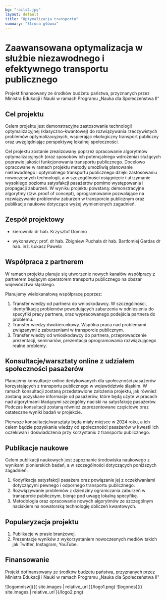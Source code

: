 ```yaml
---
bg: "rails2.jpg"
layout: default
title: "Optymalizacja transportu"
summary: "Strona główna"
---
```


# Zaawansowana optymalizacja w służbie niezawodnego i efektywnego transportu publicznego 


Projekt finansowany ze środków budżetu państwa, przyznanych przez Ministra Edukacji i Nauki w ramach Programu „Nauka dla Społeczeństwa II"

## Cel projektu
Celem projektu jest demonstracyjne zastosowanie technologii optymalizacyjnej (klasyczno-kwantowej) do rozwiązywania rzeczywistych problemów optymalizacyjnych, wspierając ekologiczny transport publiczny oraz uwzględniając perspektywę lokalnej społeczności.

Cel projektu zostanie zrealizowany poprzez opracowanie algorytmów optymalizacyjnych (oraz sposobów ich potencjalnego wdrożenia) służących poprawie jakości funkcjonowania transportu publicznego. Docelowo opracowane w ramach projektu metody umożliwią planowanie niezawodnego i optymalnego transportu publicznego dzięki zastosowaniu nowoczesnych technologii, a w szczególności osiągnięcie i utrzymanie wysokiego poziomu satysfakcji pasażerów pomimo występowania i propagacji zaburzeń. W wyniku projektu powstaną: demonstracyjne algorytmy (tzw. proof of concept), oprogramowanie pozwalające na rozwiązywanie problemów zaburzeń w transporcie publicznym oraz publikacje naukowe dotyczące wyżej wymienionych zagadnień.

## Zespół projektowy

- kierownik: dr hab. Krzysztof Domino

- wykonawcy: prof. dr hab. Zbigniew Puchała
             dr hab. Bartłomiej Gardas
             dr hab. inż. Łukasz Pawela



## Współpraca z partnerem

W ramach projektu planuje się utworzenie nowych kanałów współpracy z partnerem będącym operatorem transportu publicznego na obszar województwa śląskiego.

Planujemy wielokanałową współpracę  poprzez:

1. Transfer wiedzy od partnera do wnioskodawcy. W szczególności, identyfikację problemów powodujących zaburzenia w odniesieniu do specyfiki pracy partnera, oraz wypracowanego podejścia partnera do problemu.
2. Transfer wiedzy dwukierunkowy. Wspólna praca nad problemami związanymi z zaburzeniami w transporcie publicznym.
3. Transfer wiedzy od wnioskodawcy do partnera, przeprowadzenie prezentacji, seminariów, prezentacja oprogramowania rozwiązującego realne problemy.


## Konsultacje/warsztaty online z udziałem społeczności pasażerów

Planujemy konsultacje online dedykowanych dla społeczności pasażerów korzystających z transportu publicznego w województwie śląskim. W ramach konsultacji zostaną przedstawione założenia projektu, jak również zostaną pozyskane informacje od pasażerów, które będą użyte w pracach nad algorytmami kładącymi szczególny naciski na satysfakcję pasażerów. Podczas konsultacji zostaną również zaprezentowane częściowe oraz ostateczne wyniki badań w projekcie.

Pierwsze konsultacje/warsztaty będą miały miejsce w 2024 roku, a ich celem będzie pozyskanie wiedzy od społeczności pasażerów w kwestii ich oczekiwań i doświadczenia przy korzystaniu z transportu publicznego.

## Publikacje naukowe

Celem publikacji naukowych jest zapoznanie środowiska naukowego z wynikami pionierskich badań, a w szczególności dotyczących poniższych zagadnień.

1. Kodyfikacja satysfakcji pasażera oraz powiązanie jej z oczekiwaniami dotyczącymi pewnego i odpornego transportu publicznego.
2. Rozwiązywanie problemów z dziedziny ograniczania zaburzeń w transporcie publicznym, biorąc pod uwagę lokalną specyfikę.
3. Metodologia oraz opracowanie nowych algorytmów ze szczególnym naciskiem na nowatorską technologię obliczeń kwantowych.

## Popularyzacja projektu

1. Publikacje w prasie branżowej.
2. Prezentacje wyników z wykorzystaniem nowoczesnych mediów takich jak Twitter, Instagram, YouTube. 

## Finansowanie


Projekt dofinansowany ze środków budżetu państwa, przyznanych przez Ministra Edukacji i Nauki w ramach Programu „Nauka dla
Społeczeństwa II"

![logomnisw]({{ site.images | relative_url }}/logo1.png)
![logonds]({{ site.images | relative_url }}/logo2.png)
